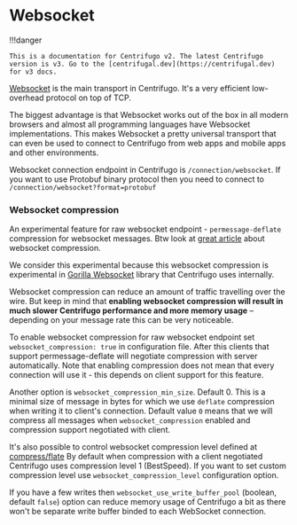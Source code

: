 # Websocket

!!!danger

    This is a documentation for Centrifugo v2. The latest Centrifugo version is v3. Go to the [centrifugal.dev](https://centrifugal.dev) for v3 docs.

[Websocket](https://en.wikipedia.org/wiki/WebSocket) is the main transport in Centrifugo. It's a very efficient low-overhead protocol on top of TCP.

The biggest advantage is that Websocket works out of the box in all modern browsers and almost all programming languages have Websocket implementations. This makes Websocket a pretty universal transport that can even be used to connect to Centrifugo from web apps and mobile apps and other environments.

Websocket connection endpoint in Centrifugo is `/connection/websocket`. If you want to use Protobuf binary protocol then you need to connect to `/connection/websocket?format=protobuf`

### Websocket compression

An experimental feature for raw websocket endpoint - `permessage-deflate` compression for  websocket messages. Btw look at [great article](https://www.igvita.com/2013/11/27/configuring-and-optimizing-websocket-compression/) about websocket compression.

We consider this experimental because this websocket compression is experimental in [Gorilla Websocket](https://github.com/gorilla/websocket) library that Centrifugo uses internally.

Websocket compression can reduce an amount of traffic travelling over the wire. But keep in mind that **enabling websocket compression will result in much slower Centrifugo performance and more memory usage** – depending on your message rate this can be very noticeable.

To enable websocket compression for raw websocket endpoint set `websocket_compression: true` in configuration file. After this clients that support permessage-deflate will negotiate compression with server automatically. Note that enabling compression does not mean that every connection will use it - this depends on client support for this feature.

Another option is `websocket_compression_min_size`. Default 0. This is a minimal size of message in bytes for which we use `deflate` compression when writing it to client's connection. Default value `0` means that we will compress all messages when `websocket_compression` enabled and compression support negotiated with client.

It's also possible to control websocket compression level defined at [compress/flate](https://golang.org/pkg/compress/flate/#NewWriter) By default when compression with a client negotiated Centrifugo uses compression level 1 (BestSpeed). If you want to set custom compression level use `websocket_compression_level` configuration option.

If you have a few writes then `websocket_use_write_buffer_pool` (boolean, default `false`) option can reduce memory usage of Centrifugo a bit as there won't be separate write buffer binded to each WebSocket connection.

